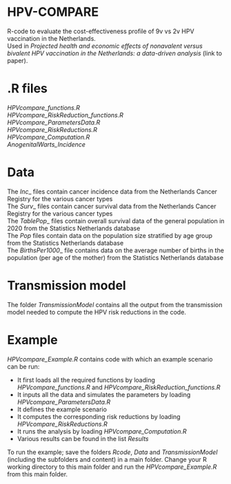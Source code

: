 # HPV-COMPARE
R-code to evaluate the cost-effectiveness profile of 9v vs 2v HPV vaccination in the Netherlands. \
Used in _Projected health and economic effects of nonavalent versus bivalent HPV vaccination in the Netherlands: a data-driven analysis_ (link to paper).

# .R files
_HPVcompare_functions.R_ \
_HPVcompare_RiskReduction_functions.R_ \
_HPVcompare_ParametersData.R_ \
_HPVcompare_RiskReductions.R_ \
_HPVcompare_Computation.R_ \
_AnogenitalWarts_Incidence_ 

# Data
The _Inc__ files contain cancer incidence data from the Netherlands Cancer Registry for the various cancer types \
The _Surv__ files contain cancer survival data from the Netherlands Cancer Registry for the various cancer types \
The _TablePop__ files contain overall survival data of the general population in 2020 from the Statistics Netherlands database \
The _Pop_ files contain data on the population size stratified by age group from the Statistics Netherlands database \
The _BirthsPer1000__ file contains data on the average number of births in the population (per age of the mother) from the Statistics Netherlands database

# Transmission model
The folder _TransmissionModel_ contains all the output from the transmission model needed to compute the HPV risk reductions in the code. 

# Example
_HPVcompare_Example.R_ contains code with which an example scenario can be run:
- It first loads all the required functions by loading _HPVcompare_functions.R_ and _HPVcompare_RiskReduction_functions.R_
- It inputs all the data and simulates the parameters by loading _HPVcompare_ParametersData.R_
- It defines the example scenario
- It computes the corresponding risk reductions by loading _HPVcompare_RiskReductions.R_
- It runs the analysis by loading _HPVcompare_Computation.R_
- Various results can be found in the list _Results_


To run the example; save the folders _Rcode_, _Data_ and _TransmissionModel_ (including the subfolders and content) in a main folder.
Change your R working directory to this main folder and run the _HPVcompare_Example.R_ from this main folder.
